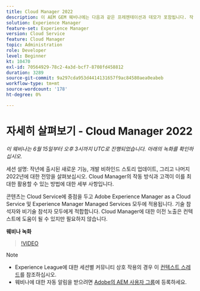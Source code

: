 ```yaml
---
title: Cloud Manager 2022
description: 이 AEM GEM 웨비나에는 다음과 같은 프레젠테이션과 데모가 포함됩니다. 작년에 릴리스된 새로운 기능 살펴보기, 비하인드에 대한 업데이트... (설명은 60~160자 사이여야 함)
solution: Experience Manager
feature-set: Experience Manager
version: Cloud Service
feature: Cloud Manager
topic: Administration
role: Developer
level: Beginner
kt: 10470
exl-id: 70564929-78c2-4a3d-bcf7-8708fd458812
duration: 3289
source-git-commit: 9a297cda953d4414131657f9ac84580aea0eabeb
workflow-type: tm+mt
source-wordcount: '178'
ht-degree: 0%

---
```


# 자세히 살펴보기 - Cloud Manager 2022

*이 웨비나는 6월 15일부터 오후 3시까지 UTC로 진행되었습니다. 아래의 녹화를 확인하십시오.*

세션 설명:
작년에 출시된 새로운 기능, 개발 비하인드 스토리 업데이트, 그리고 나머지 2022년에 대한 전망을 살펴보십시오. Cloud Manager의 작동 방식과 고객이 이를 최대한 활용할 수 있는 방법에 대한 세부 사항입니다.

콘텐츠는 Cloud Service에 중점을 두고 Adobe Experience Manager as a Cloud Service 및 Experience Manager Managed Services 모두에 적용됩니다. 기술 참석자와 비기술 참석자 모두에게 적합합니다. Cloud Manager에 대한 이전 노출은 컨텍스트에 도움이 될 수 있지만 필요하지 않습니다.

**웨비나 녹화**

>[!VIDEO](https://video.tv.adobe.com/v/343876)

>[!NOTE]
>
>* Experience League에 대한 세션별 커뮤니티 상호 작용의 경우 이 [컨텍스트 스레드](https://adobe.ly/3O0rdzd)를 참조하십시오.
>* 웨비나에 대한 자동 알림을 받으려면 [Adobe의 AEM 사용자 그룹](https://aem-augs.adobe.com/)에 등록하세요.
